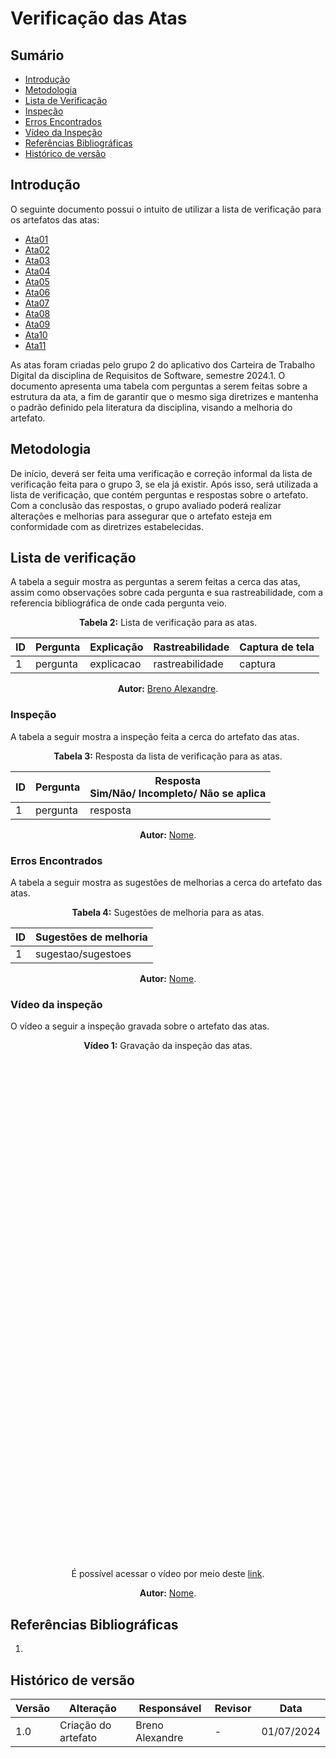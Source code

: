 # Verificação das Atas


## Sumário
* [Introdução](#Introdução)
* [Metodologia](#Metodologia)
* [Lista de Verificação](#Lista-de-Verificação)
* [Inspeção](#Inspeção)
* [Erros Encontrados](#Erros-Encontrados)
* [Vídeo da Inspeção](#Vídeo-da-Inspeção)
* [Referências Bibliográficas](#Referências-Bibliográficas)
* [Histórico de versão](#Histórico-de-versão)


## Introdução

O seguinte documento possui o intuito de utilizar a lista de verificação para os artefatos das atas:

- [Ata01](https://requisitos-de-software.github.io/2024.1-CarteiradeTrabalhoDigital/#/reunioes/ata01)
- [Ata02](https://requisitos-de-software.github.io/2024.1-CarteiradeTrabalhoDigital/#/reunioes/ata02)
- [Ata03](https://requisitos-de-software.github.io/2024.1-CarteiradeTrabalhoDigital/#/reunioes/ata03)
- [Ata04](https://requisitos-de-software.github.io/2024.1-CarteiradeTrabalhoDigital/#/reunioes/ata04)
- [Ata05](https://requisitos-de-software.github.io/2024.1-CarteiradeTrabalhoDigital/#/reunioes/ata05)
- [Ata06](https://requisitos-de-software.github.io/2024.1-CarteiradeTrabalhoDigital/#/reunioes/ata06)
- [Ata07](https://requisitos-de-software.github.io/2024.1-CarteiradeTrabalhoDigital/#/reunioes/ata07)
- [Ata08](https://requisitos-de-software.github.io/2024.1-CarteiradeTrabalhoDigital/#/reunioes/ata08)
- [Ata09](https://requisitos-de-software.github.io/2024.1-CarteiradeTrabalhoDigital/#/reunioes/ata09)
- [Ata10](https://requisitos-de-software.github.io/2024.1-CarteiradeTrabalhoDigital/#/reunioes/ata10)
- [Ata11](https://requisitos-de-software.github.io/2024.1-CarteiradeTrabalhoDigital/#/reunioes/ata11)

As atas foram criadas pelo grupo 2 do aplicativo dos Carteira de Trabalho Digital da disciplina de Requisitos de Software, semestre 2024.1. O documento apresenta uma tabela com perguntas a serem feitas sobre a estrutura da ata, a fim de garantir que o mesmo siga diretrizes e mantenha o padrão definido pela literatura da disciplina, visando a melhoria do artefato.


## Metodologia

De início, deverá ser feita uma verificação e correção informal da lista de verificação feita para o grupo 3, se ela já existir. Após isso, será utilizada a lista de verificação, que contém perguntas e respostas sobre o artefato. Com a conclusão das respostas, o grupo avaliado poderá realizar alterações e melhorias para assegurar que o artefato esteja em conformidade com as diretrizes estabelecidas.


## Lista de verificação

A tabela a seguir mostra as perguntas a serem feitas a cerca das atas, assim como observações sobre cada pergunta e sua rastreabilidade, com a referencia bibliográfica de onde cada pergunta veio.

<center>

<b>Tabela 2:</b> Lista de verificação para as atas.

| ID  | Pergunta | Explicação | Rastreabilidade | Captura de tela |
| --- | -------- | ---------- | --------------- | --------------- |
| 1   | pergunta | explicacao | rastreabilidade | captura         |


<b>Autor:</b> <a href="https://github.com/brenoalexandre0">Breno Alexandre</a>.

</center>


### Inspeção

A tabela a seguir mostra a inspeção feita a cerca do artefato das atas.

<center>

<b>Tabela 3:</b> Resposta da lista de verificação para as atas.

| ID |  Pergunta | Resposta <br> Sim/Não/ Incompleto/ Não se aplica |
| -- | --------- | ------------------------------------------------ |
| 1  | pergunta  | resposta                                         |

<b>Autor:</b> <a href="https://github.com/nome">Nome</a>.

</center>


### Erros Encontrados

A tabela a seguir mostra as sugestões de melhorias a cerca do artefato das atas.

<center>

<b>Tabela 4:</b> Sugestões de melhoria para as atas.

| ID |  Sugestões de melhoria | 
| -- | ---------------------- |
| 1  | sugestao/sugestoes     |

<b>Autor:</b> <a href="https://github.com/nome">Nome</a>.

</center>


### Vídeo da inspeção

O vídeo a seguir a inspeção gravada sobre o artefato das atas.

<center>

<b>Vídeo 1:</b> Gravação da inspeção das atas.

<iframe width="400" height="800" src="" title="Inspeção das atas" frameborder="0" allow="accelerometer; autoplay; clipboard-write; encrypted-media; gyroscope; picture-in-picture; web-share" referrerpolicy="strict-origin-when-cross-origin" allowfullscreen></iframe>

É possível acessar o vídeo por meio deste [link]().

<b>Autor:</b> <a href="https://github.com/nome">Nome</a>.

</center>


## Referências Bibliográficas

1. 


## Histórico de versão

| Versão | Alteração                           | Responsável     | Revisor         | Data       |
| ------ | ----------------------------------- | --------------- | --------------- | ---------- |
| 1.0    | Criação do artefato                 | Breno Alexandre | -               | 01/07/2024 |
